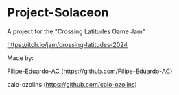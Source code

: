 # Project-Solaceon
A project for the "Crossing Latitudes Game Jam"

https://itch.io/jam/crossing-latitudes-2024


Made by:

Filipe-Eduardo-AC (https://github.com/Filipe-Eduardo-AC)

caio-ozolins (https://github.com/caio-ozolins)
